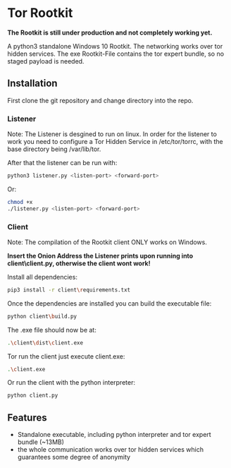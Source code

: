 # Tor Rootkit
**The Rootkit is still under production and not completely working yet.**

A python3 standalone Windows 10 Rootkit. The networking works over tor hidden services.
The exe Rootkit-File contains the tor expert bundle, so no staged payload is needed.

## Installation
First clone the git repository and change directory into the repo.

### Listener
Note: The Listener is desgined to run on linux.
In order for the listener to work you need to configure a Tor Hidden Service in /etc/tor/torrc,
with the base directory being /var/lib/tor.

After that the listener can be run with:
```bash
python3 listener.py <listen-port> <forward-port>
```
Or:
```bash
chmod +x
./listener.py <listen-port> <forward-port>
```

### Client
Note: The compilation of the Rootkit client ONLY works on Windows.

**Insert the Onion Address the Listener prints upon running into client\client.py,
otherwise the client wont work!**

Install all dependencies:
```bash
pip3 install -r client\requirements.txt
```
Once the dependencies are installed you can build the executable file:
```bash
python client\build.py
```
The .exe file should now be at:
```bash
.\client\dist\client.exe
```
Tor run the client just execute client.exe:
```bash
.\client.exe
```
Or run the client with the python interpreter:
```bash
python client.py
```

## Features
- Standalone executable, including python interpreter and tor expert bundle (~13MB)
- the whole communication works over tor hidden services which guarantees some degree of anonymity
